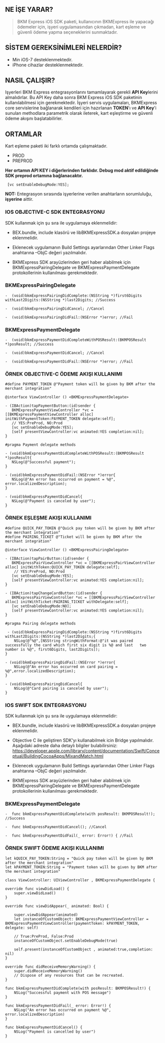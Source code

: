 ## NE İŞE YARAR?
> BKM Express iOS SDK paketi, kullanıcının BKMExpress ile yapacağı ödemeler için, işyeri uygulamasından çıkmadan, kart eşleme ve güvenli ödeme yapma seçeneklerini sunmaktadır.

## SİSTEM GEREKSİNİMLERİ NELERDİR?

 *  Min iOS-7 desteklenmektedir.
 *  iPhone cihazlar desteklenmektedir. 

## NASIL ÇALIŞIR?

Işyerleri BKM Express entegrasyonlarını tamamlayarak gerekli **API Key**lerini almalıdırlar. Bu API Key daha sonra
BKM Express iOS SDK paketinin kullanılabilmesi için gerekmektedir. İşyeri servis uygulamaları, BKMExpress core servislerine bağlanarak kendileri için hazırlanan **TOKEN**'ı ve **API Key**'i sunulan methodlara parametrik olarak ileterek, kart eşleştirme ve güvenli ödeme akışını başlatabilirler.

## ORTAMLAR

Kart eşleme paketi iki farklı ortamda çalışmaktadır. 
* PROD
* PREPROD

**Her ortamın API KEY i diğerlerinden farklıdır. Debug mod aktif edildiğinde SDK preprod ortamına bağlanacaktır.**

     [vc setEnableDebugMode:YES];

**NOT:** Entegrasyon sırasında işyerlerine verilen anahtarların sorumluluğu, **işyerine** aittir.



### IOS OBJECTIVE-C SDK ENTEGRASYONU

 SDK kullanmak için şu sıra ile uygulamaya eklenmelidir:

* BEX.bundle, include klasörü ve libBKMExpressSDK.a  dosyaları projeye eklenmelidir.

* Eklenecek uygulamanın Build Settings ayarlarından Other Linker Flags anahtarına –ObjC değeri yazılmalıdır.

* BKMExpress SDK arayüzlerinden geri haber alabilmek için BKMExpressPairingDelegate ve BKMExpressPaymentDelegate protokollerinin kullanılması gerekmektedir.


### BKMExpressPairingDelegate

    -  (void)bkmExpressPairingDidComplete:(NSString *)first6Digits withLast2Digits:(NSString *)last2Digits; //Success 

    -  (void)bkmExpressPairingDidCancel; //Cancel

    -  (void)bkmExpressPairingDidFail:(NSError *)error; //Fail

### BKMExpressPaymentDelegate

    -  (void)bkmExpressPaymentDidCompleteWithPOSResult:(BKMPOSResult *)posResult; //Success 

    -  (void)bkmExpressPaymentDidCancel; //Cancel

    -  (void)bkmExpressPaymentDidFail:(NSError *)error; //Fail

### ÖRNEK OBJECTIVE-C ÖDEME AKIŞI KULLANIMI
      

    #define PAYMENT_TOKEN @"Payment token will be given by BKM after the merchant integration"

    @interface ViewController () <BKMExpressPaymentDelegate>
  
    - (IBAction)tapPaymentButton:(id)sender {
       BKMExpressPaymentViewController *vc = [[BKMExpressPaymentViewController alloc] initWithPaymentToken:PAYMENT_TOKEN delegate:self];
       // YES:PreProd, NO:Prod
       [vc setEnableDebugMode:YES];
       [self presentViewController:vc animated:YES completion:nil];
    }

    #pragma Payment delegate methods

    - (void)bkmExpressPaymentDidCompleteWithPOSResult:(BKMPOSResult *)posResult{
       NSLog(@"Successful payment");
    }

    - (void)bkmExpressPaymentDidFail:(NSError *)error{
       NSLog(@"An error has occurred on payment = %@", error.localizedDescription);
    }

    - (void)bkmExpressPaymentDidCancel{
       NSLog(@"Payment is canceled by user");
    }


### ÖRNEK EŞLEŞME AKIŞI KULLANIMI
      
    #define QUICK_PAY_TOKEN @"Quick pay token will be given by BKM after the merchant integration"
    #define PAIRING_TICKET @"Ticket will be given by BKM after the merchant integration"
    
    @interface ViewController () <BKMExpressPairingDelegate>

    - (IBAction)tapPairButton:(id)sender {
       BKMExpressPairViewController *vc = [[BKMExpressPairViewController alloc] initWithToken:QUICK_PAY_TOKEN delegate:self];
        // YES:PreProd, NO:Prod
       [vc setEnableDebugMode:YES];
       [self presentViewController:vc animated:YES completion:nil];
    }
    
    - (IBAction)tapChangeCardButton:(id)sender {
       BKMExpressPairViewController *vc = [[BKMExpressPairViewController alloc] initWithTicket:PAIRING_TICKET withDelegate:self];
       [vc setEnableDebugMode:NO];
       [self presentViewController:vc animated:YES completion:nil];
    }

    #pragma Pairing delegate methods

     - (void)bkmExpressPairingDidComplete:(NSString *)first6Digits withLast2Digits:(NSString *)last2Digits;{
        NSLog(@"%@",[NSString stringWithFormat:@"it was paired successfully the card which first six digit is %@ and last   two number is %@", first6Digits, last2Digits]);
    }
    
    - (void)bkmExpressPairingDidFail:(NSError *)error{
        NSLog(@"An error has occurred on card pairing = %@",error.localizedDescription);
    }

    - (void)bkmExpressPairingDidCancel{
        NSLog(@"Card pairing is canceled by user");
    }



### IOS SWIFT SDK ENTEGRASYONU

 SDK kullanmak için şu sıra ile uygulamaya eklenmelidir:

* BEX.bundle, include klasörü ve libBKMExpressSDK.a  dosyaları projeye eklenmelidir.

* Objective C ile geliştiren SDK'yı kullanabilmek icin Bridge yapılmalıdır. Aşağıdaki adreste daha detaylı bilgiler bulabilirsiniz:
  https://developer.apple.com/library/content/documentation/Swift/Conceptual/BuildingCocoaApps/MixandMatch.html

* Eklenecek uygulamanın Build Settings ayarlarından Other Linker Flags anahtarına –ObjC değeri yazılmalıdır.

* BKMExpress SDK arayüzlerinden geri haber alabilmek için BKMExpressPairingDelegate ve BKMExpressPaymentDelegate protokollerinin kullanılması gerekmektedir.


### BKMExpressPaymentDelegate

    -  func bkmExpressPaymentDidComplete(with posResult: BKMPOSResult!); //Success 

    -  func bkmExpressPaymentDidCancel(); //Cancel

    -  func bkmExpressPaymentDidFail(_ error: Error!) { //Fail


### ÖRNEK SWIFT ÖDEME AKIŞI KULLANIMI
      
    let kQUICK_PAY_TOKEN:String = "Quick pay token will be given by BKM after the merchant integration"
    let kPAYMENT_TOKEN:String = "Payment token will be given by BKM after the merchant integration"

    class ViewController: UIViewController , BKMExpressPaymentDelegate {

    override func viewDidLoad() {
        super.viewDidLoad()
    }
    
    override func viewDidAppear(_ animated: Bool) {
        
        super.viewDidAppear(animated)
        let instanceOfCustomObject: BKMExpressPaymentViewController = BKMExpressPaymentViewController(paymentToken: kPAYMENT_TOKEN, delegate: self)

        // True:PreProd, False:Prod
        instanceOfCustomObject.setEnableDebugMode(true)
        
        self.present(instanceOfCustomObject , animated:true,completion: nil)
    }
    
    override func didReceiveMemoryWarning() {
        super.didReceiveMemoryWarning()
        // Dispose of any resources that can be recreated.
    }
    
    func bkmExpressPaymentDidComplete(with posResult: BKMPOSResult!) {
        NSLog("Successful payment with POS message")
    }
    
    func bkmExpressPaymentDidFail(_ error: Error!) {
        NSLog("An error has occurred on payment %@", error.localizedDescription)
    }
    
    func bkmExpressPaymentDidCancel() {
        NSLog("Payment is cancelled by user")
    }



